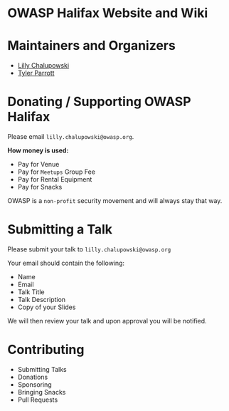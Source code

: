 # OWASP Halifax Website and Wiki

# Maintainers and Organizers

- [Lilly Chalupowski](https://lillypad.github.io)
- [Tyler Parrott](mailto:tyler.parrott@owasp.org)

# Donating / Supporting OWASP Halifax

Please email `lilly.chalupowski@owasp.org`.

__How money is used:__
- Pay for Venue
- Pay for `Meetups` Group Fee
- Pay for Rental Equipment
- Pay for Snacks

OWASP is a `non-profit` security movement and will always stay that way.

# Submitting a Talk

Please submit your talk to `lilly.chalupowski@owasp.org`

Your email should contain the following:
- Name
- Email
- Talk Title
- Talk Description
- Copy of your Slides

We will then review your talk and upon approval you will be notified.

# Contributing

- Submitting Talks
- Donations
- Sponsoring
- Bringing Snacks
- Pull Requests
